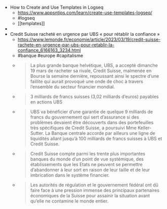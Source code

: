 - How to Create and Use Templates in Logseq
	- https://www.appsntips.com/learn/create-use-templates-logseq/
	- #logseq
	- [[templates]]
-
- Credit Suisse racheté en urgence par UBS « pour rétablir la confiance »
	- https://www.lemonde.fr/economie/article/2023/03/19/credit-suisse-rachete-en-urgence-par-ubs-pour-retablir-la-confiance_6166163_3234.html
	- #banque #europe #capitalisme
	- > La plus grande banque helvétique, UBS, a accepté dimanche 19 mars de racheter sa rivale, Credit Suisse, malmenée en Bourse la semaine dernière, repoussant ainsi le spectre d’une faillite qui aurait provoqué une onde de choc à travers l’ensemble du secteur financier mondial.
	- > 3 milliards de francs suisses (3,02 milliards d’euros) payables en actions UBS
	- > UBS va bénéficier d’une garantie de quelque 9 milliards de francs du gouvernement qui sert d’assurance si des problèmes devaient être découverts dans des portefeuilles très spécifiques de Credit Suisse, a poursuivi Mme Keller-Sutter. La Banque centrale accorde par ailleurs une ligne de liquidités allant jusqu’à 100 milliards de francs suisses à UBS et Credit Suisse.
	- > Credit Suisse compte parmi les trente plus importantes banques du monde d’un point de vue systémique, des établissements que les Etats ne peuvent se permettre d’abandonner à leur sort en raison de leur taille et de leur imbrication dans le système financier.
	- > Les autorités de régulation et le gouvernement fédéral ont dû faire face à une pression immense des principaux partenaires économiques de la Suisse pour assainir la situation avant qu’elle ne contamine le monde entier.